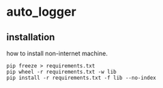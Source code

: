 # auto_logger

## installation

how to install non-internet machine.
```
pip freeze > requirements.txt
pip wheel -r requirements.txt -w lib
pip install -r requirements.txt -f lib --no-index
```
